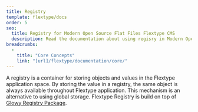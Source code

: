 ```yaml
---
title: Registry
template: flextype/docs
order: 5
seo:
  title: Registry for Modern Open Source Flat Files Flextype CMS
  description: Read the documentation about using regisry in Modern Open Source Flat Files Flextype CMS
breadcrumbs:
  -
    title: "Core Concepts"
    link: "[url]/flextype/documentation/core/"
---
```


A registry is a container for storing objects and values in the Flextype application space. By storing the value in a registry, the same object is always available throughout Flextype application. This mechanism is an alternative to using global storage. Flextype Registry is build on top of [Glowy Registry Package]([url]/glowyphp/registry).